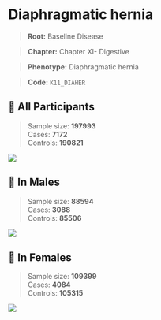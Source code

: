# Diaphragmatic hernia

> **Root:** Baseline Disease  

> **Chapter:** Chapter XI- Digestive  

> **Phenotype:** Diaphragmatic hernia  

> **Code:** `K11_DIAHER`

## 🧪 All Participants  
> Sample size: **197993**  
> Cases: **7172**  
> Controls: **190821**
<img src="/Disease/Figures/ALL/Baseline/K11_DIAHER.png"/>
<CsvTable src="/Disease_Data/ALL/Baseline/LG_K11_DIAHER.csv" label="🔍 View full results" />

## 👨 In Males  
> Sample size: **88594**  
> Cases: **3088**  
> Controls: **85506**
<img src="/Disease/Figures/Male/Baseline/K11_DIAHER.png"/>
<CsvTable src="/Disease_Data/Male/Baseline/LG_K11_DIAHER.csv" label="🔍 View full results" />

## 👩 In Females  
> Sample size: **109399**  
> Cases: **4084**  
> Controls: **105315**
<img src="/Disease/Figures/Female/Baseline/K11_DIAHER.png"/>
<CsvTable src="/Disease_Data/Female/Baseline/LG_K11_DIAHER.csv" label="🔍 View full results" />
